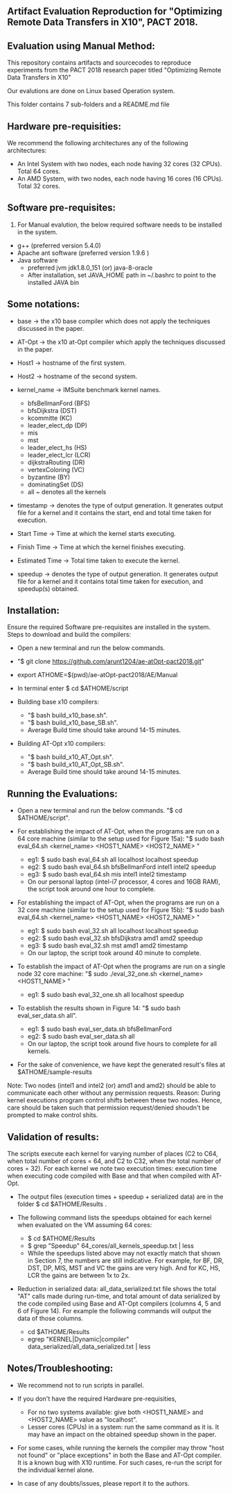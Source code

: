 Artifact Evaluation Reproduction for "Optimizing Remote Data Transfers in X10", PACT 2018. 
------------------------------------------------------------------------------------------

Evaluation using Manual Method:
---------------------------------


This repository contains artifacts and sourcecodes
to reproduce experiments from the PACT 2018 research paper 
titled "Optimizing Remote Data Transfers in X10"

Our evalutions are done on Linux based Operation system.

This folder contains 7 sub-folders and a README.md file


Hardware pre-requisities:
-------------------------
We recommend the following architectures any of the following architectures:
* An Intel System with two nodes, each node having 32 cores (32 CPUs). Total 64 cores.
* An AMD System, with two nodes, each node having 16 cores (16 CPUs). Total 32 cores.
 

Software pre-requisites:
------------------------
1) For Manual evalution, the below required software needs to be installed in the system.
* g++ (preferred version 5.4.0)
* Apache ant software (preferred version 1.9.6 )
* Java software
	- preferred jvm jdk1.8.0_151 (or) java-8-oracle
	- After installation, set JAVA_HOME path in ~/.bashrc to point to the installed JAVA bin


Some notations:
---------------
* base -> the x10 base compiler which does not apply the techniques discussed in the paper.
* AT-Opt -> the x10 at-Opt compiler which apply the techniques discussed in the paper.
* Host1 -> hostname of the first system.
* Host2 -> hostname of the second system.
* kernel_name -> IMSuite benchmark kernel names.
	- bfsBellmanFord (BFS)
	- bfsDijkstra (DST)
	- kcommitte (KC)
	- leader_elect_dp (DP)
	- mis
	- mst
	- leader_elect_hs (HS)
	- leader_elect_lcr (LCR)
	- dijkstraRouting (DR)
	- vertexColoring (VC)
	- byzantine (BY)
	- dominatingSet (DS)
	- all ~ denotes all the kernels
		
* timestamp -> denotes the type of output generation. It generates output file for a kernel and it 
		contains the start, end and total time taken for execution.
* Start Time -> Time at which the kernel starts executing.
* Finish Time -> Time at which the kernel finishes executing.
* Estimated Time -> Total time taken to execute the kernel.
* speedup -> denotes the type of output generation. It generates output file for a kernel and it 
		      contains total time taken for execution, and speedup(s) obtained.


Installation:
-------------
Ensure the required Software pre-requisites are installed in the system. Steps to download and build the compilers:

* Open a new terminal and run the below commands.

* "$ git clone https://github.com/arunt1204/ae-atOpt-pact2018.git"

* export ATHOME=$(pwd)/ae-atOpt-pact2018/AE/Manual

* In terminal enter $ cd $ATHOME/script

* Building base x10 compilers:
	-  "$ bash build_x10_base.sh". 
	-  "$ bash build_x10_base_SB.sh".
	-  Average Build time should take around 14-15 minutes.

* Building AT-Opt x10 compilers:
	-  "$ bash build_x10_AT_Opt.sh". 
	-  "$ bash build_x10_AT_Opt_SB.sh".
	-  Average Build time should take around 14-15 minutes.


Running the Evaluations:
------------------------
* Open a new terminal and run the below commands. "$ cd $ATHOME/script".

* For establishing the impact of AT-Opt, when the programs are run on a 64 core machine (similar to the setup used for Figure 15a): "$ sudo bash eval_64.sh <kernel_name> <HOST1_NAME> <HOST2_NAME> <timestamp or speedup>"
	- eg1: $ sudo bash eval_64.sh all localhost localhost speedup  
	- eg2: $ sudo bash eval_64.sh bfsBellmanFord intel1 intel2 speedup
	- eg3: $ sudo bash eval_64.sh mis intel1 intel2 timestamp
	- On our personal laptop (intel-i7 processor, 4 cores and 16GB RAM), the script took around one hour to complete.

* For establishing the impact of AT-Opt, when the programs are run on a 32 core machine (similar to the setup used for Figure 15b): "$ sudo bash eval_64.sh <kernel_name> <HOST1_NAME> <HOST2_NAME> <timestamp or speedup>"
	- eg1: $ sudo bash eval_32.sh all localhost localhost speedup
	- eg2: $ sudo bash eval_32.sh bfsDijkstra amd1 amd2 speedup 
	- eg3: $ sudo bash eval_32.sh mst amd1 amd2 timestamp
	- On our laptop, the script took around 40 minute to complete.

* To establish the impact of AT-Opt when the programs are run on a single node 32 core machine: "$ sudo ./eval_32_one.sh <kernel_name> <HOST1_NAME> <timestamp or speedup>"
	- eg1: $ sudo bash eval_32_one.sh all localhost speedup

* To establish the results shown in Figure 14: "$ sudo bash eval_ser_data.sh all". 
	- eg1: $ sudo bash eval_ser_data.sh bfsBellmanFord
	- eg2: $ sudo bash eval_ser_data.sh all
	- On our laptop, the script took around five hours to complete for all kernels.

* For the sake of convenience, we have kept the generated result's files at $ATHOME/sample-results


Note: Two nodes (intel1 and intel2 (or) amd1 and amd2) should be able to communicate each other 
without any permission requests. Reason: During kernel executions program control shifts between these
two nodes. Hence, care should be taken such that permission request/denied shoudn't be prompted to make control shits. 


Validation of results:
----------------------
The scripts execute each kernel for varying number of places
(C2 to C64, when total number of cores = 64, and C2 to C32,
when the total number of cores = 32). For each kernel we note
two execution times: execution time when executing code
compiled with Base and that when compiled with AT-Opt.

* The output files (execution times + speedup + serialized data) are in the folder $ cd $ATHOME/Results .

* The following command lists the speedups obtained for each kernel when evaluated on the VM assuming 64 cores:
	- $ cd $ATHOME/Results
	- $ grep "Speedup" 64_cores/all_kernels_speedup.txt | less
	- While the speedups listed above may not exactly match that shown in Section 7, the numbers are still indicative. For example, for BF, DR, DST, DP, MIS, MST and VC the gains are very high. And for KC, HS, LCR the gains are between 1x to 2x.

* Reduction in serialized data: all_data_serialized.txt file shows the total "AT" calls made during run-time, and total amount of data serialized by the code compiled using
Base and AT-Opt compilers (columns 4, 5 and 6 of Figure 14). For example the following commands will output the data of those columns.	
	- cd $ATHOME/Results
	- egrep "KERNEL|Dynamic|compiler" data_serialized/all_data_serialized.txt | less

Notes/Troubleshooting:
----------------------
* We recommend not to run scripts in parallel.

* If you don't have the required Hardware pre-requisities,
	- For no two systems available: give both <HOST1_NAME> and <HOST2_NAME> value as "localhost".
	- Lesser cores (CPUs) in a system: run the same command as it is. It may have an impact on the obtained speedup shown in the paper.

* For some cases, while running the kernels the compiler
may throw "host not found" or "place exceptions" in
both the Base and AT-Opt compiler. It is a known bug
with X10 runtime. For such cases, re-run the script for
the individual kernel alone.

* In case of any doubts/issues, please report it to the
authors.
